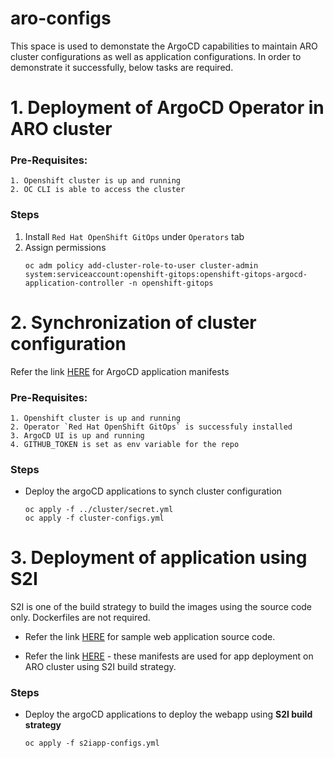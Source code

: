 # aro-configs

This space is used to demonstate the ArgoCD capabilities to maintain ARO cluster configurations as well as application configurations. In order to demonstrate it successfully, below tasks are required.

# 1. Deployment of ArgoCD Operator in ARO cluster

### Pre-Requisites:
    1. Openshift cluster is up and running
    2. OC CLI is able to access the cluster

### Steps

1. Install `Red Hat OpenShift GitOps` under `Operators` tab
2. Assign permissions 
    ```
    oc adm policy add-cluster-role-to-user cluster-admin system:serviceaccount:openshift-gitops:openshift-gitops-argocd-application-controller -n openshift-gitops
    ```

# 2. Synchronization of cluster configuration

Refer the link [HERE](https://github.com/adi-sharma14/aro-configs/tree/main/argo) for ArgoCD application manifests 

### Pre-Requisites:
    1. Openshift cluster is up and running
    2. Operator `Red Hat OpenShift GitOps` is successfuly installed
    3. ArgoCD UI is up and running
    4. GITHUB_TOKEN is set as env variable for the repo

### Steps

* Deploy the argoCD applications to synch cluster configuration
    ```
    oc apply -f ../cluster/secret.yml
    oc apply -f cluster-configs.yml
    ```

# 3. Deployment of application using S2I

S2I is one of the build strategy to build the images using the source code only. Dockerfiles are not required.

* Refer the link [HERE](https://github.com/adi-sharma14/demo-app.git) for sample web application source code.

* Refer the link [HERE](https://github.com/adi-sharma14/aro-configs/tree/main/s2iapp) - these manifests are used for app deployment on ARO cluster using S2I build strategy.

### Steps

* Deploy the argoCD applications to deploy the webapp using **S2I build strategy**
    ```
    oc apply -f s2iapp-configs.yml
    ```
